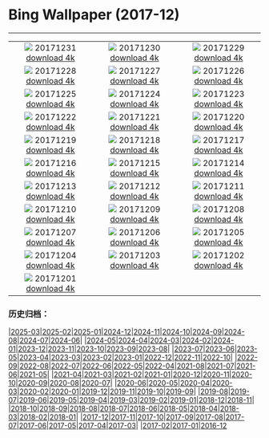 # Bing Wallpaper (2017-12)
**************
| | | |
| :----: | :----: | :----: |
| ![](https://www.bing.com/az/hprichbg/rb/RosehipRobin_ZH-CN10943133314_1920x1080.jpg) 20171231 [download 4k](https://www.bing.com/az/hprichbg/rb/RosehipRobin_ZH-CN10943133314_UHD.jpg) | ![](https://www.bing.com/az/hprichbg/rb/NordketteNYE_ZH-CN12614598789_1920x1080.jpg) 20171230 [download 4k](https://www.bing.com/az/hprichbg/rb/NordketteNYE_ZH-CN12614598789_UHD.jpg) | ![](https://www.bing.com/az/hprichbg/rb/UKThamesBarrier_ZH-CN7996034899_1920x1080.jpg) 20171229 [download 4k](https://www.bing.com/az/hprichbg/rb/UKThamesBarrier_ZH-CN7996034899_UHD.jpg) |
| ![](https://www.bing.com/az/hprichbg/rb/PineZion_ZH-CN13789067332_1920x1080.jpg) 20171228 [download 4k](https://www.bing.com/az/hprichbg/rb/PineZion_ZH-CN13789067332_UHD.jpg) | ![](https://www.bing.com/az/hprichbg/rb/HawaiiGST_ZH-CN13537794612_1920x1080.jpg) 20171227 [download 4k](https://www.bing.com/az/hprichbg/rb/HawaiiGST_ZH-CN13537794612_UHD.jpg) | ![](https://www.bing.com/az/hprichbg/rb/CPNYSnow_ZH-CN13335620157_1920x1080.jpg) 20171226 [download 4k](https://www.bing.com/az/hprichbg/rb/CPNYSnow_ZH-CN13335620157_UHD.jpg) |
| ![](https://www.bing.com/az/hprichbg/rb/GlisGlis_ZH-CN12580308968_1920x1080.jpg) 20171225 [download 4k](https://www.bing.com/az/hprichbg/rb/GlisGlis_ZH-CN12580308968_UHD.jpg) | ![](https://www.bing.com/az/hprichbg/rb/LaplandAurora_ZH-CN13018939166_1920x1080.jpg) 20171224 [download 4k](https://www.bing.com/az/hprichbg/rb/LaplandAurora_ZH-CN13018939166_UHD.jpg) | ![](https://www.bing.com/az/hprichbg/rb/NorthPole_ZH-CN14730815128_1920x1080.jpg) 20171223 [download 4k](https://www.bing.com/az/hprichbg/rb/NorthPole_ZH-CN14730815128_UHD.jpg) |
| ![](https://www.bing.com/az/hprichbg/rb/SFSantaCon_ZH-CN11213292356_1920x1080.jpg) 20171222 [download 4k](https://www.bing.com/az/hprichbg/rb/SFSantaCon_ZH-CN11213292356_UHD.jpg) | ![](https://www.bing.com/az/hprichbg/rb/Wintersolstice1222_ZH-CN10807868228_1920x1080.jpg) 20171221 [download 4k](https://www.bing.com/az/hprichbg/rb/Wintersolstice1222_ZH-CN10807868228_UHD.jpg) | ![](https://www.bing.com/az/hprichbg/rb/SolsticeSquirrel_ZH-CN6551849968_1920x1080.jpg) 20171220 [download 4k](https://www.bing.com/az/hprichbg/rb/SolsticeSquirrel_ZH-CN6551849968_UHD.jpg) |
| ![](https://www.bing.com/az/hprichbg/rb/PowysCounty_ZH-CN11115693548_1920x1080.jpg) 20171219 [download 4k](https://www.bing.com/az/hprichbg/rb/PowysCounty_ZH-CN11115693548_UHD.jpg) | ![](https://www.bing.com/az/hprichbg/rb/ReindeerLichen_ZH-CN9944307835_1920x1080.jpg) 20171218 [download 4k](https://www.bing.com/az/hprichbg/rb/ReindeerLichen_ZH-CN9944307835_UHD.jpg) | ![](https://www.bing.com/az/hprichbg/rb/Snowflake_ZH-CN7496591838_1920x1080.jpg) 20171217 [download 4k](https://www.bing.com/az/hprichbg/rb/Snowflake_ZH-CN7496591838_UHD.jpg) |
| ![](https://www.bing.com/az/hprichbg/rb/MGRBerlin_ZH-CN6734108494_1920x1080.jpg) 20171216 [download 4k](https://www.bing.com/az/hprichbg/rb/MGRBerlin_ZH-CN6734108494_UHD.jpg) | ![](https://www.bing.com/az/hprichbg/rb/TamarackCones_ZH-CN11326400685_1920x1080.jpg) 20171215 [download 4k](https://www.bing.com/az/hprichbg/rb/TamarackCones_ZH-CN11326400685_UHD.jpg) | ![](https://www.bing.com/az/hprichbg/rb/SeychellesCCSS_ZH-CN9574865698_1920x1080.jpg) 20171214 [download 4k](https://www.bing.com/az/hprichbg/rb/SeychellesCCSS_ZH-CN9574865698_UHD.jpg) |
| ![](https://www.bing.com/az/hprichbg/rb/PlutoNorthPole_ZH-CN12213356975_1920x1080.jpg) 20171213 [download 4k](https://www.bing.com/az/hprichbg/rb/PlutoNorthPole_ZH-CN12213356975_UHD.jpg) | ![](https://www.bing.com/az/hprichbg/rb/Freudenberg_ZH-CN10942614197_1920x1080.jpg) 20171212 [download 4k](https://www.bing.com/az/hprichbg/rb/Freudenberg_ZH-CN10942614197_UHD.jpg) | ![](https://www.bing.com/az/hprichbg/rb/Gnomes_ZH-CN14028221582_1920x1080.jpg) 20171211 [download 4k](https://www.bing.com/az/hprichbg/rb/Gnomes_ZH-CN14028221582_UHD.jpg) |
| ![](https://www.bing.com/az/hprichbg/rb/Jangothang_ZH-CN12592369551_1920x1080.jpg) 20171210 [download 4k](https://www.bing.com/az/hprichbg/rb/Jangothang_ZH-CN12592369551_UHD.jpg) | ![](https://www.bing.com/az/hprichbg/rb/SiberianJay_ZH-CN8167378429_1920x1080.jpg) 20171209 [download 4k](https://www.bing.com/az/hprichbg/rb/SiberianJay_ZH-CN8167378429_UHD.jpg) | ![](https://www.bing.com/az/hprichbg/rb/FlightFest_ZH-CN9045713592_1920x1080.jpg) 20171208 [download 4k](https://www.bing.com/az/hprichbg/rb/FlightFest_ZH-CN9045713592_UHD.jpg) |
| ![](https://www.bing.com/az/hprichbg/rb/SibeliusMonument_ZH-CN8903164725_1920x1080.jpg) 20171207 [download 4k](https://www.bing.com/az/hprichbg/rb/SibeliusMonument_ZH-CN8903164725_UHD.jpg) | ![](https://www.bing.com/az/hprichbg/rb/Snow_ZH-CN11178898651_1920x1080.jpg) 20171206 [download 4k](https://www.bing.com/az/hprichbg/rb/Snow_ZH-CN11178898651_UHD.jpg) | ![](https://www.bing.com/az/hprichbg/rb/MatusevichGlacier_ZH-CN13151914775_1920x1080.jpg) 20171205 [download 4k](https://www.bing.com/az/hprichbg/rb/MatusevichGlacier_ZH-CN13151914775_UHD.jpg) |
| ![](https://www.bing.com/az/hprichbg/rb/AberystwythSeafront_ZH-CN9542789062_1920x1080.jpg) 20171204 [download 4k](https://www.bing.com/az/hprichbg/rb/AberystwythSeafront_ZH-CN9542789062_UHD.jpg) | ![](https://www.bing.com/az/hprichbg/rb/Motherboard_ZH-CN12819254349_1920x1080.jpg) 20171203 [download 4k](https://www.bing.com/az/hprichbg/rb/Motherboard_ZH-CN12819254349_UHD.jpg) | ![](https://www.bing.com/az/hprichbg/rb/SchwetzingenAerial_ZH-CN11628382780_1920x1080.jpg) 20171202 [download 4k](https://www.bing.com/az/hprichbg/rb/SchwetzingenAerial_ZH-CN11628382780_UHD.jpg) |
| ![](https://www.bing.com/az/hprichbg/rb/PotashPonds_ZH-CN13213047688_1920x1080.jpg) 20171201 [download 4k](https://www.bing.com/az/hprichbg/rb/PotashPonds_ZH-CN13213047688_UHD.jpg) |  |  |

### 历史归档：

|[2025-03](/../2025-03/2025-03.md)|[2025-02](/../2025-02/2025-02.md)|[2025-01](/../2025-01/2025-01.md)|[2024-12](/../2024-12/2024-12.md)|[2024-11](/../2024-11/2024-11.md)|[2024-10](/../2024-10/2024-10.md)|[2024-09](/../2024-09/2024-09.md)|[2024-08](/../2024-08/2024-08.md)|[2024-07](/../2024-07/2024-07.md)|[2024-06](/../2024-06/2024-06.md)|
|[2024-05](/../2024-05/2024-05.md)|[2024-04](/../2024-04/2024-04.md)|[2024-03](/../2024-03/2024-03.md)|[2024-02](/../2024-02/2024-02.md)|[2024-01](/../2024-01/2024-01.md)|[2023-12](/../2023-12/2023-12.md)|[2023-11](/../2023-11/2023-11.md)|[2023-10](/../2023-10/2023-10.md)|[2023-09](/../2023-09/2023-09.md)|[2023-08](/../2023-08/2023-08.md)|
|[2023-07](/../2023-07/2023-07.md)|[2023-06](/../2023-06/2023-06.md)|[2023-05](/../2023-05/2023-05.md)|[2023-04](/../2023-04/2023-04.md)|[2023-03](/../2023-03/2023-03.md)|[2023-02](/../2023-02/2023-02.md)|[2023-01](/../2023-01/2023-01.md)|[2022-12](/../2022-12/2022-12.md)|[2022-11](/../2022-11/2022-11.md)|[2022-10](/../2022-10/2022-10.md)|
|[2022-09](/../2022-09/2022-09.md)|[2022-08](/../2022-08/2022-08.md)|[2022-07](/../2022-07/2022-07.md)|[2022-06](/../2022-06/2022-06.md)|[2022-05](/../2022-05/2022-05.md)|[2022-04](/../2022-04/2022-04.md)|[2021-08](/../2021-08/2021-08.md)|[2021-07](/../2021-07/2021-07.md)|[2021-06](/../2021-06/2021-06.md)|[2021-05](/../2021-05/2021-05.md)|
|[2021-04](/../2021-04/2021-04.md)|[2021-03](/../2021-03/2021-03.md)|[2021-02](/../2021-02/2021-02.md)|[2021-01](/../2021-01/2021-01.md)|[2020-12](/../2020-12/2020-12.md)|[2020-11](/../2020-11/2020-11.md)|[2020-10](/../2020-10/2020-10.md)|[2020-09](/../2020-09/2020-09.md)|[2020-08](/../2020-08/2020-08.md)|[2020-07](/../2020-07/2020-07.md)|
|[2020-06](/../2020-06/2020-06.md)|[2020-05](/../2020-05/2020-05.md)|[2020-04](/../2020-04/2020-04.md)|[2020-03](/../2020-03/2020-03.md)|[2020-02](/../2020-02/2020-02.md)|[2020-01](/../2020-01/2020-01.md)|[2019-12](/../2019-12/2019-12.md)|[2019-11](/../2019-11/2019-11.md)|[2019-10](/../2019-10/2019-10.md)|[2019-09](/../2019-09/2019-09.md)|
|[2019-08](/../2019-08/2019-08.md)|[2019-07](/../2019-07/2019-07.md)|[2019-06](/../2019-06/2019-06.md)|[2019-05](/../2019-05/2019-05.md)|[2019-04](/../2019-04/2019-04.md)|[2019-03](/../2019-03/2019-03.md)|[2019-02](/../2019-02/2019-02.md)|[2019-01](/../2019-01/2019-01.md)|[2018-12](/../2018-12/2018-12.md)|[2018-11](/../2018-11/2018-11.md)|
|[2018-10](/../2018-10/2018-10.md)|[2018-09](/../2018-09/2018-09.md)|[2018-08](/../2018-08/2018-08.md)|[2018-07](/../2018-07/2018-07.md)|[2018-06](/../2018-06/2018-06.md)|[2018-05](/../2018-05/2018-05.md)|[2018-04](/../2018-04/2018-04.md)|[2018-03](/../2018-03/2018-03.md)|[2018-02](/../2018-02/2018-02.md)|[2018-01](/../2018-01/2018-01.md)|
|[2017-12](/2017-12.md)|[2017-11](/../2017-11/2017-11.md)|[2017-10](/../2017-10/2017-10.md)|[2017-09](/../2017-09/2017-09.md)|[2017-08](/../2017-08/2017-08.md)|[2017-07](/../2017-07/2017-07.md)|[2017-06](/../2017-06/2017-06.md)|[2017-05](/../2017-05/2017-05.md)|[2017-04](/../2017-04/2017-04.md)|[2017-03](/../2017-03/2017-03.md)|
|[2017-02](/../2017-02/2017-02.md)|[2017-01](/../2017-01/2017-01.md)|[2016-12](/../2016-12/2016-12.md)